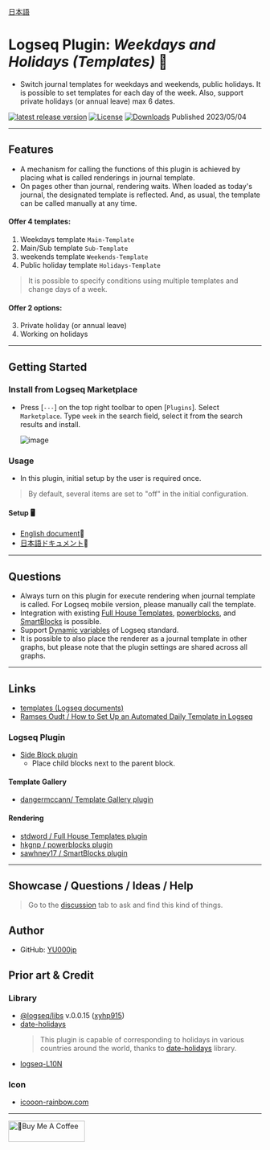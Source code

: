 [日本語](https://github.com/YU000jp/logseq-plugin-weekdays-and-weekends/blob/main/readme_ja.md)

# Logseq Plugin: *Weekdays and Holidays (Templates)* 🛌

- Switch journal templates for weekdays and weekends, public holidays. It is possible to set templates for each day of the week.  Also, support private holidays (or annual leave) max 6 dates.

[![latest release version](https://img.shields.io/github/v/release/YU000jp/logseq-plugin-weekdays-and-weekends)](https://github.com/YU000jp/logseq-plugin-weekdays-and-weekends/releases)
[![License](https://img.shields.io/github/license/YU000jp/logseq-plugin-weekdays-and-weekends?color=blue)](https://github.com/YU000jp/logseq-plugin-weekdays-and-weekends/LICENSE)
[![Downloads](https://img.shields.io/github/downloads/YU000jp/logseq-plugin-weekdays-and-weekends/total.svg)](https://github.com/YU000jp/logseq-plugin-weekdays-and-weekends/releases) Published 2023/05/04
 
 ---

## Features

- A mechanism for calling the functions of this plugin is achieved by placing what is called renderings in journal template.
- On pages other than journal, rendering waits. When loaded as today's journal, the designated template is reflected. And, as usual, the template can be called manually at any time.

#### Offer 4 templates:

1. Weekdays template `Main-Template`
1. Main/Sub template `Sub-Template`
1. weekends template `Weekends-Template`
1. Public holiday template `Holidays-Template`
> It is possible to specify conditions using multiple templates and change days of a week.

#### Offer 2 options:

3. Private holiday (or annual leave)
4. Working on holidays

---

## Getting Started

### Install from Logseq Marketplace

- Press [`---`] on the top right toolbar to open [`Plugins`]. Select `Marketplace`. Type `week` in the search field, select it from the search results and install.

   ![image](https://user-images.githubusercontent.com/111847207/236143556-6404ec21-5e5f-457f-9193-f89f00330ff0.png)

### Usage

- In this plugin, initial setup by the user is required once.
> By default, several items are set to "off" in the initial configuration.

#### Setup 🖥️

- [English document](https://github.com/YU000jp/logseq-plugin-weekdays-and-weekends/wiki/English-document)📝
- [日本語ドキュメント](https://github.com/YU000jp/logseq-plugin-weekdays-and-weekends/wiki/%E6%97%A5%E6%9C%AC%E8%AA%9E%E3%83%89%E3%82%AD%E3%83%A5%E3%83%A1%E3%83%B3%E3%83%88)📝

---

## Questions

- Always turn on this plugin for execute rendering when journal template is called. For Logseq mobile version, please manually call the template.
- Integration with existing [Full House Templates](https://github.com/stdword/logseq13-full-house-plugin), [powerblocks](https://github.com/hkgnp/logseq-powerblocks-plugin), and [SmartBlocks](https://github.com/sawhney17/logseq-smartblocks) is possible.
- Support [Dynamic variables](https://mschmidtkorth.github.io/logseq-msk-docs/#/page/dynamic%20variables) of Logseq standard.
- It is possible to also place the renderer as a journal template in other graphs, but please note that the plugin settings are shared across all graphs.

---

## Links

- [templates (Logseq documents)](https://docs.logseq.com/#/page/templates)
- [Ramses Oudt / How to Set Up an Automated Daily Template in Logseq](https://thinkstack.club/how-to-set-up-an-automated-daily-template-in-logseq/)

### Logseq Plugin

- [Side Block plugin](https://github.com/YU000jp/logseq-plugin-side-block)
  - Place child blocks next to the parent block.

#### Template Gallery

- [dangermccann/ Template Gallery plugin](https://github.com/dangermccann/logseq-template-gallery)

#### Rendering

- [stdword / Full House Templates plugin](https://github.com/stdword/logseq13-full-house-plugin)
- [hkgnp / powerblocks plugin](https://github.com/hkgnp/logseq-powerblocks-plugin)
- [sawhney17 / SmartBlocks plugin](https://github.com/sawhney17/logseq-smartblocks)

---

## Showcase / Questions / Ideas / Help

> Go to the [discussion](https://github.com/YU000jp/logseq-plugin-weekdays-and-weekends/discussions) tab to ask and find this kind of things.

## Author

- GitHub: [YU000jp](https://github.com/YU000jp)

## Prior art & Credit

### Library

- [@logseq/libs](https://logseq.github.io/plugins/) v.0.0.15 ([xyhp915](https://github.com/xyhp915))
- [date-holidays](https://github.com/commenthol/date-holidays)
  > This plugin is capable of corresponding to holidays in various countries around the world, thanks to [date-holidays](https://github.com/commenthol/date-holidays) library.
- [logseq-L10N](https://github.com/sethyuan/logseq-l10n)

### Icon

- [icooon-rainbow.com](https://icon-rainbow.com/%e3%82%a4%e3%83%93%e3%82%ad%e3%82%92%e3%81%8b%e3%81%84%e3%81%a6%e5%af%9d%e3%81%a6%e3%82%8b%e4%ba%ba%e3%81%ae%e3%82%a2%e3%82%a4%e3%82%b3%e3%83%b3%e7%b4%a0%e6%9d%90/)

---

<a href="https://www.buymeacoffee.com/yu000japan" target="_blank"><img src="https://cdn.buymeacoffee.com/buttons/v2/default-violet.png" alt="🍌Buy Me A Coffee" style="height: 42px;width: 152px" ></a>
